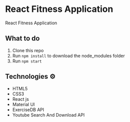# React Fitness Application

React Fitness Application

## What to do

1. Clone this repo
2. Run `npm install` to download the node_modules folder
3. Run `npm start`

## Technologies ⚙️

- HTML5
- CSS3
- React js
- Material UI
- ExerciseDB API
- Youtube Search And Download API
